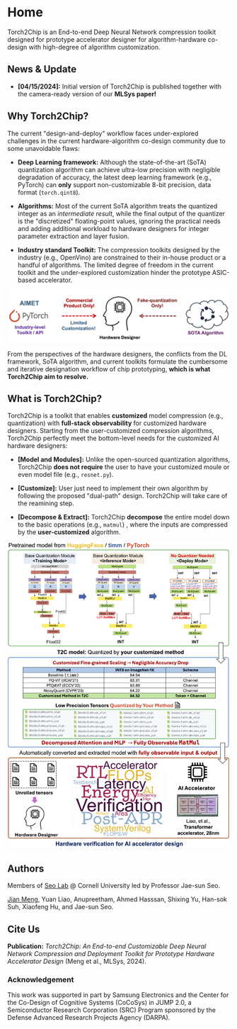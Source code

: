 # Home

Torch2Chip is an End-to-end Deep Neural Network compression toolkit designed for prototype accelerator designer for algorithm-hardware co-design with high-degree of algorithm customization.

## News & Update

- **[04/15/2024]:** Initial version of Torch2Chip is published together with the camera-ready version of our **MLSys paper!**

## Why Torch2Chip?

The current "design-and-deploy" workflow faces under-explored challenges in the current hardware-algorithm co-design community due to some unavoidable flaws:

- **Deep Learning framework:** Although the state-of-the-art (SoTA) quantization algorithm can achieve ultra-low precision with negligible degradation of accuracy, the latest deep learning framework (e.g., PyTorch) can **only** support non-customizable 8-bit precision, data format (`torch.qint8`).

- **Algorithms:** Most of the current SoTA algorithm treats the quantized integer as an *intermediate result*, while the final output of the quantizer is the "discretized" floating-point values, ignoring the practical needs and adding additional workload to hardware designers for integer parameter extraction and layer fusion.

- **Industry standard Toolkit:** The compression toolkits designed by the industry (e.g., OpenVino) are constrained to their in-house product or a handful of algorithms. The limited degree of freedom in the current toolkit and the under-explored customization hinder the prototype ASIC-based accelerator.

![Figure1](./assets/Figure1.png)

From the perspectives of the hardware designers, the conflicts from the DL framework, SoTA algorithm, and current toolkits formulate the cumbersome and iterative designation workflow of chip prototyping, **which is what Torch2Chip aim to resolve.**

## What is Torch2Chip?

Torch2Chip is a toolkit that enables **customized** model compression (e.g., quantization) with **full-stack observability** for customized hardware designers. Starting from the user-customized compression algorithms, Torch2Chip perfectly meet the bottom-level needs for the customized AI hardware designers: 

- **[Model and Modules]:** Unlike the open-sourced quantization algorithms, Torch2Chip **does not require** the user to have your customized moule or even model file (e.g., `resnet.py`). 

  

- **[Customize]:** User just need to implement their own algorithm by following the proposed "dual-path" design. Torch2Chip will take care of the reamining step.

  

- **[Decompose & Extract]:** Torch2Chip **decompose** the entire model down to the basic operations (e.g., `matmul`) , where the inputs are compressed by the **user-customized** algorithm.

![Figure1](./assets/torch2chip_workflow.png)



## Authors

Members of [Seo Lab](https://seo.ece.cornell.edu/) @ Cornell University led by Professor Jae-sun Seo.

[Jian Meng](https://mengjian0502.github.io/), Yuan Liao, Anupreetham, Ahmed Hasssan, Shixing Yu, Han-sok Suh, Xiaofeng Hu, and Jae-sun Seo.

## Cite Us
**Publication:** *Torch2Chip: An End-to-end Customizable Deep Neural Network Compression and Deployment Toolkit for Prototype Hardware Accelerator Design* (Meng et al., MLSys, 2024).

### Acknowledgement

This work was supported in part by Samsung Electronics and the Center for the Co-Design of Cognitive Systems (CoCoSys) in JUMP 2.0, a Semiconductor Research Corporation (SRC) Program sponsored by the Defense Advanced Research Projects Agency (DARPA).
